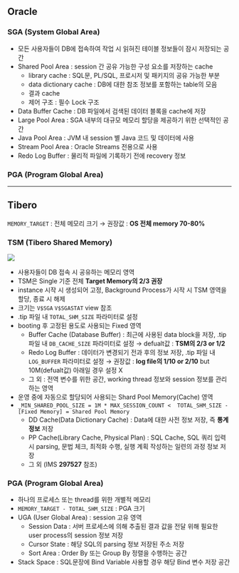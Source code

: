 ## Oracle
### SGA (System Global Area)
- 모든 사용자들이 DB에 접속하여 작업 시 읽혀진 테이블 정보들이 잠시 저장되는 공간
- Shared Pool Area : session 간 공유 가능한 구성 요소를 저장하는 cache
  - library cache : SQL문, PL/SQL, 프로시저 및 패키지의 공유 가능한 부분
  - data dictionary cache : DB에 대한 참조 정보를 포함하는 table의 모음
  - 결과 cache
  - 제어 구조 :  필수 Lock 구조
- Data Buffer Cache : DB 파일에서 검색된 데이터 블록을 cache에 저장
- Large Pool Area : SGA 내부의 대규모 메모리 할당을 제공하기 위한 선택적인 공간
- Java Pool Area : JVM 내 session 별 Java 코드 및 데이터에 사용
- Stream Pool Area : Oracle Streams 전용으로 사용
- Redo Log Buffer : 물리적 파일에 기록하기 전에 recovery 정보
### PGA (Program Global Area)

---
## Tibero
`MEMORY_TARGET` : 전체 메모리 크기 → 권장값 : **OS 전체 memory 70-80%**
### TSM (Tibero Shared Memory)
![](https://prod-files-secure.s3.us-west-2.amazonaws.com/2e9f035b-3bba-4ce1-902b-03e8e4545fa2/50e74659-9cf4-4d7e-a1bb-37b94051050d/3.1_TSM.png?X-Amz-Algorithm=AWS4-HMAC-SHA256&X-Amz-Content-Sha256=UNSIGNED-PAYLOAD&X-Amz-Credential=ASIAZI2LB466XMPDV2PL%2F20251010%2Fus-west-2%2Fs3%2Faws4_request&X-Amz-Date=20251010T033140Z&X-Amz-Expires=3600&X-Amz-Security-Token=IQoJb3JpZ2luX2VjEEoaCXVzLXdlc3QtMiJIMEYCIQD7y%2FyGSgg%2B44H%2BAyhmnlR55UPqZYRHgobJ0HpFe%2BAfVgIhAO4I6nU%2BkXovuVzD4M7FJAZCKJIBaGmcZGIlRpzCLjXHKogECOP%2F%2F%2F%2F%2F%2F%2F%2F%2F%2FwEQABoMNjM3NDIzMTgzODA1IgwRrqsKGNL2gxKDZxcq3ANSZhItyT0yxeshQBk9DZni9EX9LhsQmGIbLfAZSe%2BXVWNthfpyW3MEQJk8wAvxWmJDZQWTzIy0A7pV4K2JvwiBSxmMH6jV8nZomLY5V1CSMYoCaxg9JIr9JzDi4e5KQ9Z3P%2BzXpl6kEdaN5O2usntfJqaT2BNqUoNYvdTL%2BBOEe42QOHsASchoo0C45K20R0XVF51jpcTx3wHPGbxV7zg6w%2BWlCPsBUYEPoUGLGPagutHvHXkjbSlrFdwi3suJ7a39kjJVCcxLhu2xKi4Farrzm5JpE6TIn8HQ%2B1AWOYVtv%2BuunCCp%2F333AAOuLKW1L%2FQdgAsvxmiP6l8JHDo4qcGEAaaCUsuFFIP%2B1Jep7QEUM5f0RiaFnX0zibp0LFM4cYXrq5gCVjDJn7ohCibP5Q%2FU0eFEDYS9VPlepxMTfpWC4Z2z%2Bg1X%2B7QGTuwyZnHRD%2BlBxKpJu%2B1V67mHmxZrmR7o6ANRMkuy3hcJJQZYBK5%2FobBYjPvefhgCtCGzNP4C2B0xNwwMj%2BOnsF5tG9Qiu6ZLB1OHUSJZdJGhegYIt4pbhYHbb3ZCQgaSc3lKrgaobrWnLnufzFiTKf5Egfz1%2FvwHUMvqe3k7QJwRDD%2Bhlnbk7CghmdNUFKWqumatzjDe1aHHBjqkAeoPKxoK%2BhrL%2FdGBjFMAnuKE0lK3m9DpMC7Rgexm%2BK9%2FL%2FqNANnu%2F22YoMCyFngkQSSAyzrcfR1tBM1DNhniued9b9f2rj9geTWWV0FQiJRCTMUcq5OhuxT2LniQpvKScRwe%2BWKwuLBtkaVt9o6i2hteKQvJUKNey6KGA9Z3liw%2F7Nd1h3cdRCSQ1zt8B5Erp66DVkzyrHt34CDWxKTB9qRvWfx%2F&X-Amz-Signature=18fa6c76db51cc0e383bd7335d0b0499e768bd165925454f0b43d3d93a0e1f98&X-Amz-SignedHeaders=host&x-amz-checksum-mode=ENABLED&x-id=GetObject)
- 사용자들이 DB 접속 시 공유하는 메모리 영역
- TSM은 Single 기준 전체 **Target Memory의 2/3 권장**
- instance 시작 시 생성되어 고정, Background Process가 시작 시 TSM 영역을 할당, 종료 시 해제
- 크기는 `V$SGA` `V$SGASTAT` view 참조
- .tip 파일 내 `TOTAL_SHM_SIZE` 파라미터로 설정
- booting 후 고정된 용도로 사용되는 Fixed 영역
  - Buffer Cache (Database Buffer) : 최근에 사용된 data block을 저장, .tip 파일 내 `DB_CACHE_SIZE` 파라미터로 설정 → defualt값 : **TSM의 2/3 or 1/2**
  - Redo Log Buffer : 데이터가 변경되기 전과 후의 정보 저장, .tip 파일 내 `LOG_BUFFER` 파라미터로 설정 → 권장값 : **log file의 1/10 or 2/10** but 10M(defualt값) 아래일 경우 설정 X
  - 그 외 : 전역 변수를 위한 공간, working thread 정보와 session 정보를 관리하는 영역
- 운영 중에 자동으로 할당되어 사용되는 Shard Pool Memory(Cache) 영역
- `_MIN_SHARED_POOL_SIZE = 1M * MAX_SESSION_COUNT <  TOTAL_SHM_SIZE - [Fixed Memory] = Shared Pool Memory`
  - DD Cache(Data Dictionary Cache) : Data에 대한 사전 정보 저장, 즉 **통계정보** 저장 
  - PP Cache(Library Cache, Physical Plan) : SQL Cache, SQL 쿼리 입력 시 parsing, 문법 체크, 최적화 수행, 실행 계획 작성하는 일련의 과정 정보 저장
  - 그 외  (IMS **297527** 참조)
### PGA (Program Global Area)
- 하나의 프로세스 또는 thread를 위한 개별적 메모리
- `MEMORY_TARGET - TOTAL_SHM_SIZE` : PGA 크기
- UGA (User Global Area) : session 고유 영역
  - Session Data : 서버 프로세스에 의해 추출된 결과 값을 전달 위해 필요한 user process의 session 정보 저장
  - Cursor State : 해당 SQL의 parsing 정보 저장된 주소 저장
  - Sort Area : Order By 또는 Group By 정렬을 수행하는 공간
- Stack Space : SQL문장에 Bind Variable 사용할 경우 해당 Bind 변수 저장 공간

